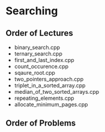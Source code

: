 # Searching
## Order of Lectures
- binary_search.cpp
- ternary_search.cpp
- first_and_last_index.cpp
- count_occurence.cpp
- sqaure_root.cpp
- two_pointers_approach.cpp
- triplet_in_a_sorted_array.cpp
- median_of_two_sorted_arrays.cpp
- repeating_elements.cpp
- allocate_minimum_pages.cpp

## Order of Problems
